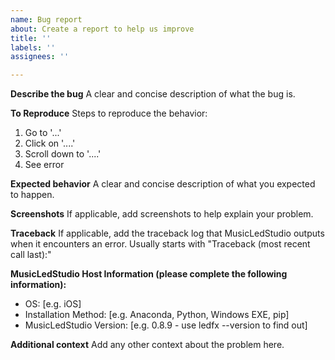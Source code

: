 ```yaml
---
name: Bug report
about: Create a report to help us improve
title: ''
labels: ''
assignees: ''

---
```


**Describe the bug**
A clear and concise description of what the bug is.

**To Reproduce**
Steps to reproduce the behavior:
1. Go to '...'
2. Click on '....'
3. Scroll down to '....'
4. See error

**Expected behavior**
A clear and concise description of what you expected to happen.

**Screenshots**
If applicable, add screenshots to help explain your problem.

**Traceback**
If applicable, add the traceback log that MusicLedStudio outputs when it encounters an error.
Usually starts with "Traceback (most recent call last):"

**MusicLedStudio Host Information (please complete the following information):**
 - OS: [e.g. iOS]
 - Installation Method: [e.g. Anaconda, Python, Windows EXE, pip]
 - MusicLedStudio Version:  [e.g. 0.8.9 - use ledfx --version to find out]

**Additional context**
Add any other context about the problem here.
